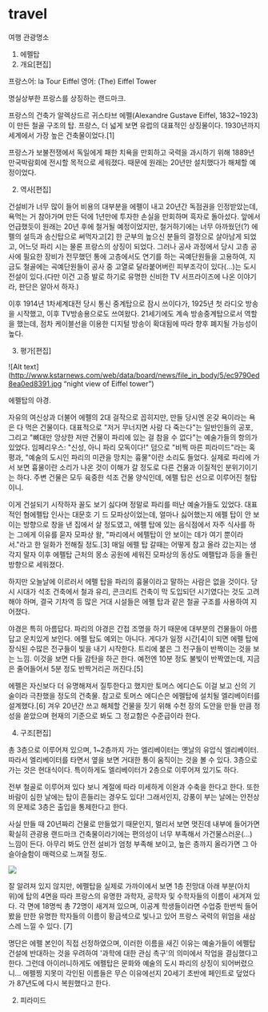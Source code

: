 # travel
여행 관광명소

1. 에펠탑
1. 개요[편집]

프랑스어: la Tour Eiffel
영어: (The) Eiffel Tower

명실상부한 프랑스를 상징하는 랜드마크. 

프랑스의 건축가 알렉상드르 귀스타브 에펠(Alexandre Gustave Eiffel, 1832~1923)이 만든 철골 구조의 탑. 프랑스, 더 넓게 보면 유럽의 대표적인 상징물이다. 1930년까지 세계에서 가장 높은 건축물이었다.[1]

프랑스가 보불전쟁에서 독일에게 패한 치욕을 만회하고 국력을 과시하기 위해 1889년 만국박람회에 전시할 목적으로 세워졌다. 때문에 원래는 20년만 설치했다가 해체할 예정이었다.

2. 역사[편집]

건설비가 너무 많이 들어 비용의 대부분을 에펠이 내고 20년간 독점권을 인정받았는데, 욕먹는 거 참아가며 만든 덕에 1년만에 투자한 손실을 만회하며 흑자로 돌아섰다. 앞에서 언급했듯이 원래는 20년 후에 철거될 예정이었지만, 철거하기에는 너무 아까웠던(?) 에펠의 설득과 송신탑으로 써먹자고[2] 한 군부의 높으신 분들의 결정으로 살아남게 되었고, 어느덧 파리 시는 물론 프랑스의 상징이 되었다. 그러나 공사 과정에서 당시 고층 공사에 필요한 장비가 전무했던 통에 고층에서도 연기를 하는 곡예단원들을 고용하여, 지금도 철골에는 곡예단원들이 공사 중 고열로 달라붙어버린 피부조각이 있다(...)는 도시전설이 있다.(다만 이건 고증 발로 하기로 유명한 신비한 TV 서프라이즈에 나온 이야기라, 판단은 알아서 하자.)

이후 1914년 1차세계대전 당시 통신 중계탑으로 잠시 쓰이다가, 1925년 첫 라디오 방송을 시작했고, 이후 TV방송용으로도 쓰여왔다. 21세기에도 계속 방송중계탑으로서 역할을 했는데, 점차 케이블선을 이용한 디지털 방송이 확대됨에 따라 향후 폐지될 가능성이 높다.

3. 평가[편집]

![Alt text](http://www.kstarnews.com/web/data/board/news/file_in_body/5/ec9790ed8ea0ed8391.jpg “night view of Eiffel tower”)

에펠탑의 야경.

자유의 여신상과 더불어 에펠의 2대 걸작으로 꼽히지만, 만들 당시엔 온갖 욕이라는 욕은 다 먹은 건물이다. 대표적으로 "저거 무너지면 사람 다 죽는다"는 일반인들의 공포, 그리고 "뼈대만 앙상한 저딴 건물이 파리에 있는 걸 참을 수 없다"는 예술가들의 항의가 있었다. 임페리우스: "신성, 아니 파리 모독이다!" 덤으로 "비쩍 마른 피라미드"라는 혹평과, "예술의 도시인 파리의 미관을 망치는 흉물"이란 소리도 들었다. 실제로 파리에 가서 보면 흉물이란 소리가 나온 것이 이해가 갈 정도로 다른 건물과 이질적인 분위기이기는 하다. 주변 건물은 모두 육중한 석조 건물 양식인데, 에펠 탑은 선으로 이루어진 철탑이니. 

이게 건설되기 시작하자 꼴도 보기 싫다며 정말로 파리를 떠난 예술가들도 있었다. 대표적인 혐에펠탑 인사는 대문호 기 드 모파상이었는데, 얼마나 싫어했는지 에펠 탑이 안 보이는 방향으로 창을 낸 집에서 살 정도였고, 에펠 탑에 있는 음식점에서 자주 식사를 하는 그에게 이유를 묻자 모파상 왈, "파리에서 에펠탑이 안 보이는 데가 여기 뿐이라서."라고 한 일화가 전해질 정도.[3] 매일 에펠 탑 갈때는 어떻게 참고 올라 갔는지는 생각지 말자 이후 에펠탑 근처의 몽소 공원에 세워진 모파상의 동상도 에펠탑과 등을 돌린 방향으로 세워졌다.

하지만 오늘날에 이르러서 에펠 탑을 파리의 흉물이라고 말하는 사람은 없을 것이다. 당시 시대가 석조 건축에서 철과 유리, 콘크리트 건축이 막 도입되던 시기였다는 것도 고려해야 하며, 결국 기차역 등 많은 거대 시설들은 에펠 탑과 같은 철골 구조를 사용하여 지어졌다.

야경은 특히 아름답다. 파리의 야경은 간접 조명을 하기 때문에 대부분의 건물들이 아름답고 운치있게 보인다. 에펠 탑도 예외는 아니다. 게다가 일정 시간[4]이 되면 에펠 탑에 장식된 수많은 전구들이 빛을 내기 시작한다. 트리에 붙은 그 전구들이 반짝이는 것을 보는 느낌. 이것을 보면 다들 감탄을 하곤 한다. 예전엔 10분 정도 불빛이 반짝였는데, 지금은 줄어들어서 5분 정도 반짝거리곤 꺼진다.[5] 

에펠은 자신보다 더 유명해져서 질투한다고 했지만 토머스 에디슨도 이걸 보고 신의 기술이라 극찬했을 정도의 건축물. 참고로 토머스 에디슨은 에펠탑에 설치될 엘리베이터를 설계했다.[6] 겨우 20년간 쓰고 해체할 건물을 짓기 위해 수천 장의 도안을 만들 만큼 정성을 쏟았으며 현재의 기준으로 봐도 그 정교함은 수준급이라 한다.

4. 구조[편집]

총 3층으로 이루어져 있으며, 1~2층까지 가는 엘리베이터는 옛날의 유압식 엘리베이터. 따라서 엘리베이터를 타면서 옆을 보면 거대한 통이 움직이는 것을 볼 수 있다. 3층으로 가는 것은 현대식이다. 특이하게도 엘리베이터가 2층으로 이루어져 있기도 하다.

전부 철골로 이루어져 있다 보니 계절에 따라 미세하게 이완과 수축을 한다고 한다. 또한 바람이 심한 날에는 탑이 흔들리는 경우도 있다! 그래서인지, 강풍이 부는 날에는 안전상의 문제로 3층은 출입을 통제한다고 한다.

사실 만들 때 20년짜리 건물로 만들었기 때문인지, 멀리서 보면 멋진데 내부에 들어가면 확실히 관광용 랜드마크 건축물이라기에는 편의성이 너무 부족해서 가건물스러운(…) 느낌이 든다. 아무리 봐도 안전 설비가 엄청 부족해 보이고, 높은 층까지 올라가면 그 아슬아슬함이 매력으로 느껴질 정도.


<img src=“http://2phuzf2k922v3tj8nl1kld9lx.wpengine.netdna-cdn.com/wp-content/uploads/2015/01/scientists-names.jpg”/>

잘 알려져 있지 않지만, 에펠탑을 실제로 가까이에서 보면 1층 전망대 아래 부분(아치 위)에 탑의 4면을 따라 프랑스의 유명한 과학자, 공학자 및 수학자들의 이름이 새겨져 있다. 각 면에 18명씩 총 72명이 새겨져 있으며, 이공계 학생들이라면 수업중 한번씩 들어봤을 만한 유명한 학자들의 이름이 황금색으로 빛나고 있어 프랑스 국력의 위엄을 새삼스레 느낄 수 있다. [7]

명단은 에펠 본인이 직접 선정하였으며, 이러한 이름을 새긴 이유는 예술가들이 에펠탑 건설에 반대하는 것을 우려하여 '과학에 대한 관심 촉구'의 의미에서 작업을 결심했다고 한다. 그런데 아이러니하게도 에펠탑은 문화와 예술의 도시 파리의 상징이 되어버렸으니... 에펠찡 지못미 각인된 이름들은 무슨 이유에선지 20세기 초반에 페인트로 덮었다가 87년도에 다시 복원했다고 한다. 


2. 피라미드